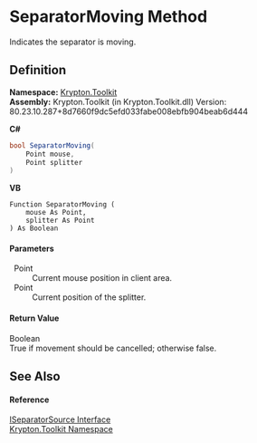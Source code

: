 # SeparatorMoving Method


Indicates the separator is moving.



## Definition
**Namespace:** <a href="79d2eac2-21f4-54ff-7552-b20c33c30600.md">Krypton.Toolkit</a>  
**Assembly:** Krypton.Toolkit (in Krypton.Toolkit.dll) Version: 80.23.10.287+8d7660f9dc5efd033fabe008ebfb904beab6d444

**C#**
``` C#
bool SeparatorMoving(
	Point mouse,
	Point splitter
)
```
**VB**
``` VB
Function SeparatorMoving ( 
	mouse As Point,
	splitter As Point
) As Boolean
```



#### Parameters
<dl><dt>  Point</dt><dd>Current mouse position in client area.</dd><dt>  Point</dt><dd>Current position of the splitter.</dd></dl>

#### Return Value
Boolean  
True if movement should be cancelled; otherwise false.

## See Also


#### Reference
<a href="a0e183ae-b27b-099f-f258-339ad9ff3963.md">ISeparatorSource Interface</a>  
<a href="79d2eac2-21f4-54ff-7552-b20c33c30600.md">Krypton.Toolkit Namespace</a>  
